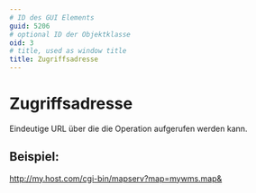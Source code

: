 ```yaml
---
# ID des GUI Elements
guid: 5206
# optional ID der Objektklasse
oid: 3
# title, used as window title
title: Zugriffsadresse
---
```


# Zugriffsadresse

Eindeutige URL über die die Operation aufgerufen werden kann.

## Beispiel:

http://my.host.com/cgi-bin/mapserv?map=mywms.map&
